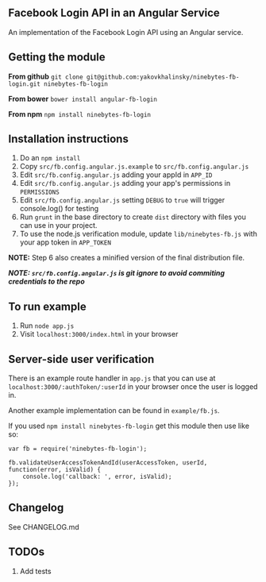 ## Facebook Login API in an Angular Service

An implementation of the Facebook Login API using an Angular service.


## Getting the module

**From github**
`git clone git@github.com:yakovkhalinsky/ninebytes-fb-login.git ninebytes-fb-login`

**From bower**
`bower install angular-fb-login`

**From npm**
`npm install ninebytes-fb-login`


## Installation instructions

1. Do an `npm install`
2. Copy `src/fb.config.angular.js.example` to `src/fb.config.angular.js`
3. Edit `src/fb.config.angular.js` adding your appId in `APP_ID`
4. Edit `src/fb.config.angular.js` adding your app's permissions in `PERMISSIONS`
5. Edit `src/fb.config.angular.js` setting `DEBUG` to `true` will trigger console.log() for testing
6. Run `grunt` in the base directory to create `dist` directory with files you can use in your project.
7. To use the node.js verification module, update `lib/ninebytes-fb.js` with your app token in `APP_TOKEN`

**NOTE:** Step 6 also creates a minified version of the final distribution file. 

***NOTE: `src/fb.config.angular.js` is git ignore to avoid commiting credentials to the repo***


## To run example

1. Run `node app.js`
2. Visit `localhost:3000/index.html` in your browser


## Server-side user verification

There is an example route handler in `app.js` that you can use at `localhost:3000/:authToken/:userId` in your browser once the user is logged in.

Another example implementation can be found in `example/fb.js`.

If you used `npm install ninebytes-fb-login` get this module then use like so:
``` 
var fb = require('ninebytes-fb-login');

fb.validateUserAccessTokenAndId(userAccessToken, userId, function(error, isValid) {
    console.log('callback: ', error, isValid);
});
```


## Changelog

See CHANGELOG.md


## TODOs

1. Add tests
